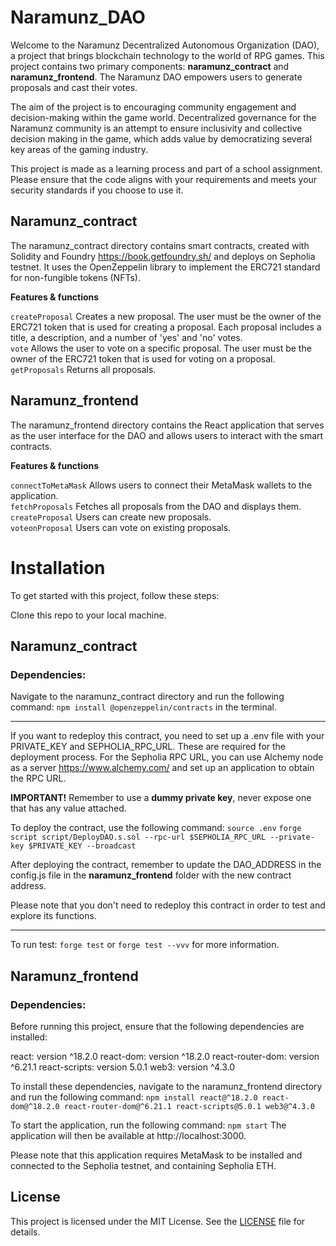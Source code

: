 # Naramunz_DAO

Welcome to the Naramunz Decentralized Autonomous Organization (DAO), a project that brings blockchain technology to the world of RPG games. This project contains two primary components: **naramunz_contract** and **naramunz_frontend**.
The Naramunz DAO empowers users to generate proposals and cast their votes.

The aim of the project is to encouraging community engagement and decision-making within the game world. Decentralized governance for the Naramunz community is an attempt to ensure inclusivity and collective decision making in the game, which adds value by democratizing several key areas of the gaming industry.

This project is made as a learning process and part of a school assignment. Please ensure that the code aligns with your requirements and meets your security standards if you choose to use it.

## Naramunz_contract

The naramunz_contract directory contains smart contracts, created with Solidity and Foundry https://book.getfoundry.sh/ and deploys on Sepholia testnet. It uses the OpenZeppelin library to implement the ERC721 standard for non-fungible tokens (NFTs).

**Features & functions**

`createProposal` Creates a new proposal. The user must be the owner of the ERC721 token that is used for creating a proposal. Each proposal includes a title, a description, and a number of 'yes' and 'no' votes.  
`vote` Allows the user to vote on a specific proposal. The user must be the owner of the ERC721 token that is used for voting on a proposal.  
`getProposals` Returns all proposals.

## Naramunz_frontend

The naramunz_frontend directory contains the React application that serves as the user interface for the DAO and allows users to interact with the smart contracts.

**Features & functions**

`connectToMetaMask` Allows users to connect their MetaMask wallets to the application.  
`fetchProposals` Fetches all proposals from the DAO and displays them.  
`createProposal` Users can create new proposals.  
`voteonProposal` Users can vote on existing proposals.

# Installation

To get started with this project, follow these steps:

Clone this repo to your local machine.

## Naramunz_contract

### Dependencies:

Navigate to the naramunz_contract directory and run the following command: `npm install @openzeppelin/contracts` in the terminal.

---

If you want to redeploy this contract, you need to set up a .env file with your PRIVATE_KEY and SEPHOLIA_RPC_URL. These are required for the deployment process. For the Sepholia RPC URL, you can use Alchemy node as a server https://www.alchemy.com/ and set up an application to obtain the RPC URL.

**IMPORTANT!** Remember to use a **dummy private key**, never expose one that has any value attached.

To deploy the contract, use the following command: `source .env` `forge script script/DeployDAO.s.sol --rpc-url $SEPHOLIA_RPC_URL --private-key $PRIVATE_KEY --broadcast`

After deploying the contract, remember to update the DAO_ADDRESS in the config.js file in the **naramunz_frontend** folder with the new contract address.

Please note that you don't need to redeploy this contract in order to test and explore its functions.

---

To run test: `forge test` or `forge test --vvv` for more information.

## Naramunz_frontend

### Dependencies:

Before running this project, ensure that the following dependencies are installed:

react: version ^18.2.0
react-dom: version ^18.2.0
react-router-dom: version ^6.21.1
react-scripts: version 5.0.1
web3: version ^4.3.0

To install these dependencies, navigate to the naramunz_frontend directory and run the following command:
`npm install react@^18.2.0 react-dom@^18.2.0 react-router-dom@^6.21.1 react-scripts@5.0.1 web3@^4.3.0`

To start the application, run the following command:
`npm start`
The application will then be available at http://localhost:3000.

Please note that this application requires MetaMask to be installed and connected to the Sepholia testnet, and containing Sepholia ETH.

## License

This project is licensed under the MIT License. See the [LICENSE](./LICENSE) file for details.
